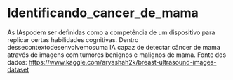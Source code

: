# Identificando_cancer_de_mama
As IAspodem ser definidas como a competência de um dispositivo para replicar certas habilidades cognitivas. Dentro dessecontextodesenvolvemosuma IA capaz de detectar câncer de mama através de imagens com tumores benignos e malignos de mama. Fonte dos dados: https://www.kaggle.com/aryashah2k/breast-ultrasound-images-dataset
